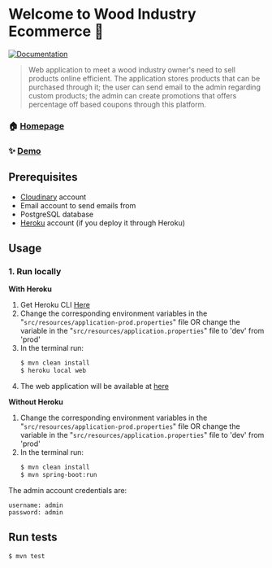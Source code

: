 # Welcome to Wood Industry Ecommerce 👋
[![Documentation](https://img.shields.io/badge/documentation-yes-brightgreen.svg)](https://github.com/matravolgyiadrian/wood-industry-ecommerce/blob/master/documentation/Software_Requirement_Specification.md)

> Web application to meet a wood industry owner's need to sell products online efficient. The application stores products that can be purchased through it; the user can send email to the admin regarding custom products; the admin can create promotions that offers percentage off based coupons through this platform.

### 🏠 [Homepage](https://github.com/matravolgyiadrian/wood-industry-ecommerce)

### ✨ [Demo](https://matravolgyi-adrian-thesis.herokuapp.com/)

## Prerequisites
* [Cloudinary](https://cloudinary.com/) account
* Email account to send emails from
* PostgreSQL database
* [Heroku](https://www.heroku.com/home) account (if you deploy it through Heroku)

## Usage
### 1. Run locally

**With Heroku**

1. Get Heroku CLI [Here](https://devcenter.heroku.com/articles/heroku-cli)
1. Change the corresponding environment variables in the "`src/resources/application-prod.properties`" file OR change the variable in the "`src/resources/application.properties`" file to 'dev' from 'prod'
1. In the terminal run: 
    ```bash 
    $ mvn clean install
    $ heroku local web
    ```
1. The web application will be available at [here](http://localhost:3000/)

**Without Heroku**

1. Change the corresponding environment variables in the "`src/resources/application-prod.properties`" file OR change the variable in the "`src/resources/application.properties`" file to 'dev' from 'prod'
1. In the terminal run:
    ```bash
    $ mvn clean install
    $ mvn spring-boot:run
    ```

The admin account credentials are: 

    username: admin
    password: admin 
## Run tests

```sh
$ mvn test
```
